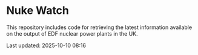 # Nuke Watch

This repository includes code for retrieving the latest information available on the output of EDF nuclear power plants in the UK.

Last updated: 2025-10-10 08:16